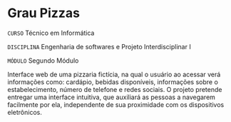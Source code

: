 # Grau Pizzas
`CURSO` Técnico em Informática

`DISCIPLINA` Engenharia de softwares e Projeto Interdisciplinar I

`MÓDULO` Segundo Módulo

Interface web de uma pizzaria fictícia, na qual o usuário ao acessar verá informações como: cardápio, bebidas disponíveis, informações sobre o estabelecimento, número de telefone e redes sociais. O projeto pretende entregar uma interface intuitiva, que auxiliará as pessoas a navegarem facilmente por ela, independente de sua proximidade com os dispositivos eletrônicos.